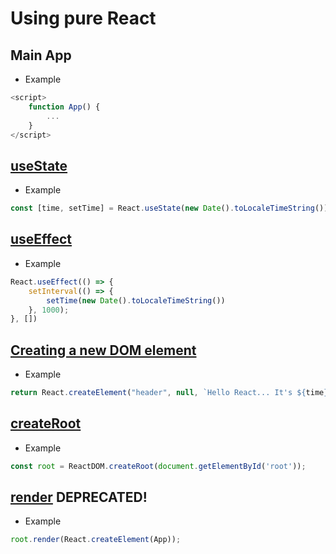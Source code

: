 # Using pure React

## Main App

-   Example

```Typescript
<script>
    function App() {
        ...
    }
</script>
```

## [useState](https://react.dev/reference/react/useState)

-   Example

```Typescript
const [time, setTime] = React.useState(new Date().toLocaleTimeString());
```

## [useEffect](https://react.dev/reference/react/useEffect)

-   Example

```Typescript
React.useEffect(() => {
    setInterval(() => {
        setTime(new Date().toLocaleTimeString())
    }, 1000);
}, [])
```

## [Creating a new DOM element](https://react.dev/reference/react/createElement)

-   Example

```Typescript
return React.createElement("header", null, `Hello React... It's ${time}`);
```

## [createRoot](https://react.dev/reference/react-dom/client/createRoot)

-   Example

```Typescript
const root = ReactDOM.createRoot(document.getElementById('root'));
```

## [render](https://react.dev/reference/react-dom/render) DEPRECATED!

-   Example

```Typescript
root.render(React.createElement(App));
```
